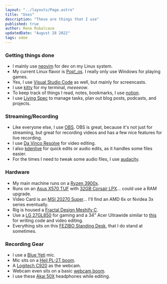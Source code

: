 ```yaml
---
layout: "../layouts/Page.astro"
title: "Uses"
description: "These are things that I use"
published: true
author: Rene Rubalcava
updatedDate: "August 28 2022"
tags: odoe
---
```


### Getting things done

* I mainly use [neovim](https://neovim.io/) for dev on my Linux system.
* My current Linux flavor is [Pop!_os](https://pop.system76.com/). I really only use Windows for playing games.
* Yes, I use [Visual Studio Code](https://code.visualstudio.com/) as well, but mainly for screencasts.
* I use [kitty](https://sw.kovidgoyal.net/kitty/) for my terminal, _meeeeow_.
* To keep track of things I read, notes, bookmarks, I use [notion](https://www.notion.so/).
* I use [Living Spec](https://www.livingspec.com/) to manage tasks, plan out blog posts, podcasts, and projects.

### Streaming/Recording
* Like everyone else, I use [OBS](https://obsproject.com/). OBS is great, because it's not just for streaming, but great for recording videos and has a few nice features for live recording.
* I use [Da Vinco Resolve](https://www.blackmagicdesign.com/products/davinciresolve) for video editing.
* I also [kdenlive](https://kdenlive.org/) for quick edits or audio edits, as it handles some files easier.
* For the times I need to tweak some audio files, I use [audacity](https://www.audacityteam.org/).

### Hardware
* My main machine runs on a [Ryzen 3900x](https://amzn.to/3o1eGP5).
* Runs on an [Asus X570 TUF](https://amzn.to/38OzmDN) with [32GB Corsair LPX](https://amzn.to/2L60TIq)... could use a RAM upgrade.
* Video Card is an [MSI 20270 Super](https://amzn.to/3nZh4Wx)... I'll find an AMD 6x or Nvidea 3x series eventually.
* Rig is housed a [Fractal Design Meshify C](https://amzn.to/2KMTnTc).
* Use a [LG 27GL850](https://amzn.to/2L60XYG) for gaming and a 34" Acer Ultrawide similar to [this](https://amzn.to/3pDUbbT) for writing code and video editing.
* Everything sits on this [FEZIBO Standing Desk](https://amzn.to/37PceFH), that I do stand at sometimes.

### Recording Gear
* I use a [Blue Yeti](https://amzn.to/34WzO1s) mic.
* Mic sits on a [Heil PL-2T boom](https://amzn.to/37QFegn).
* A [Logitech C920](https://amzn.to/2L96f5G) as the webcam.
* Webcam even sits on a basic [webcam boom](https://amzn.to/2M2cxVi).
* I use these [Akai 50X](https://amzn.to/3mQsYkp) headphones while editing.